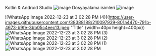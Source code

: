Kotlin & Android Studio
![image](https://user-images.githubusercontent.com/38388188/210097701-533d960b-353b-4488-9056-c45a9d98da72.png)
Dosyayalama isimleri
![image](https://user-images.githubusercontent.com/38388188/210097773-6364eebe-a338-4287-8bcb-849a40e57c21.png)



![WhatsApp Image 2022-12-23 at 3 02 28 PM (4)](https://user-images.githubusercontent.com/38388188/210097939-801a4470-791b-4673-b9fe-3bb05c4eec13.jpeg "Title" {width=40px height=400px})
![WhatsApp Image 2022-12-23 at 3 02 28 PM (3)](https://user-images.githubusercontent.com/38388188/210097945-11624794-41ee-4ec9-b998-1b17fc9aa2b1.jpeg )
![WhatsApp Image 2022-12-23 at 3 02 28 PM (2)](https://user-images.githubusercontent.com/38388188/210097948-4635714f-ca69-43e0-b347-6258c4555f22.jpeg )
![WhatsApp Image 2022-12-23 at 3 02 28 PM (1)](https://user-images.githubusercontent.com/38388188/210097953-4a1f839e-dc98-470e-b4d0-7cdb0ca5bafd.jpeg)
![WhatsApp Image 2022-12-23 at 3 02 28 PM](https://user-images.githubusercontent.com/38388188/210097958-78b7f302-e04c-4300-8600-3cba54962476.jpeg )
